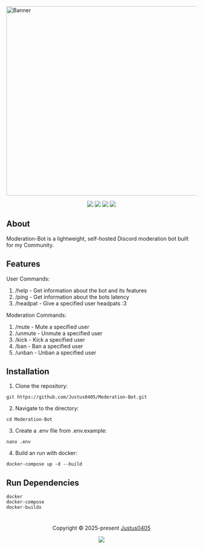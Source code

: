 <img width="2000" height="500" alt="Banner" src="https://github.com/user-attachments/assets/63f53458-5d54-4cb5-a125-bf2ea00e2593" />

<p align="center">
    <!-- Discord Badge -->
    <a href="https://discord.justus0405.com/"><img src="https://img.shields.io/discord/1370519315400495234?logo=Discord&colorA=1e1e2e&colorB=a6e3a1&style=for-the-badge"></a>
    <!-- Forks Badge -->
    <a href="https://github.com/Justus0405/Moderation-Bot/forks"><img src="https://img.shields.io/github/forks/Justus0405/Moderation-Bot?colorA=1e1e2e&colorB=ea999c&style=for-the-badge"></a>
    <!-- Stars Badge -->
    <a href="https://github.com/Justus0405/Moderation-Bot/stargazers"><img src="https://img.shields.io/github/stars/Justus0405/Moderation-Bot?colorA=1e1e2e&colorB=b7bdf8&style=for-the-badge"></a>
    <!-- Last Commit Badge -->
    <a href="https://github.com/Justus0405/Moderation-Bot/commits/main/"><img src="https://img.shields.io/github/last-commit/Justus0405/Moderation-Bot?logo=github&colorA=1e1e2e&colorB=cdd6f4&style=for-the-badge"></a>
</p>

## About

Moderation-Bot is a lightweight, self-hosted Discord moderation bot built for my Community.

## Features

User Commands:

1. /help - Get information about the bot and its features
2. /ping - Get information about the bots latency
3. /headpat - Give a specified user headpats :3

Moderation Commands:

1. /mute - Mute a specified user
2. /unmute - Unmute a specified user
3. /kick - Kick a specified user
4. /ban - Ban a specified user
5. /unban - Unban a specified user

## Installation

1. Clone the repository:

```shell
git https://github.com/Justus0405/Moderation-Bot.git
```

2. Navigate to the directory:

```shell
cd Moderation-Bot
```

3. Create a .env file from .env.example:

```shell
nano .env
```

4. Build an run with docker:

```shell
docker-compose up -d --build
```

## Run Dependencies

```plaintext
docker
docker-compose
docker-buildx
```

#

<p align="center">
	Copyright &copy; 2025-present <a href="https://github.com/Justus0405" target="_blank">Justus0405</a>
</p>

<p align="center">
	<a href="https://github.com/Justus0405/Moderation-Bot/blob/main/LICENSE"><img src="https://img.shields.io/github/license/Justus0405/Moderation-Bot?logo=Github&colorA=1e1e2e&colorB=cba6f7&style=for-the-badge"></a>
</p>
